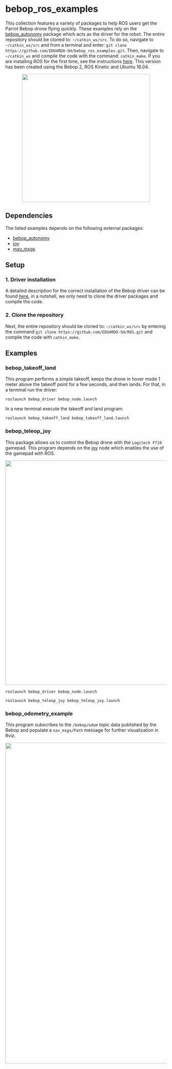 # bebop_ros_examples

This collection features a variety of packages to help ROS users get the Parrot Bebop drone flying quickly. These examples rely on the [bebop_autonomy](https://github.com/AutonomyLab/bebop_autonomy) package which acts as the driver for the robot. The entire repository should be cloned to: ```~/catkin_ws/src```. To do so, navigate to ```~/catkin_ws/src``` and from a terminal and enter: ```git clone https://github.com/EDU4RDO-SH/bebop_ros_examples.git```. Then, navigate to ```~/catkin_ws``` and compile the code with the command: ```catkin_make```. If you are installing ROS for the first time, see the instructions [here](https://wiki.ros.org/kinetic/Installation/Ubuntu). This version has been created using the Bebop 2, ROS Kinetic and Ubuntu 16.04.


<p align="center"><img src="https://i.imgur.com/yY6nKXf.png" width="400" /></p>



## Dependencies
The listed examples depends on the following external packages:

- [bebop_autonomy](https://bebop-autonomy.readthedocs.io/en/latest/#)
- [joy](https://wiki.ros.org/joy)
- [mav_msgs](https://wiki.ros.org/mav_msgs)


## Setup

### 1. Driver installation
A detailed description for the correct installation of the Bebop driver can be found [here](https://bebop-autonomy.readthedocs.io/en/latest/installation.html), in a nutshell, we only need to clone the driver packages and compile the code.

### 2. Clone the repository
Next, the entire repository should be cloned to: ```~/catkin_ws/src``` by entering the command ```git clone https://github.com/EDU4RDO-SH/ROS.git``` and compile the code with ```catkin_make```.



## Examples

### bebop_takeoff_land
This program performs a simple takeoff, keeps the drone in hover mode 1 meter above the takeoff point for a few seconds, and then lands. For that, in a terminal run the driver:

```
roslaunch bebop_driver bebop_node.launch
```

In a new terminal execute the takeoff and land program:

```
roslaunch bebop_takeoff_land bebop_takeoff_land.launch
```

### bebop_teleop_joy
This package allows us to control the Bebop drone with the ```Logitech F710``` gamepad. This program depends on the [joy](https://wiki.ros.org/joy) node which enables the use of the gamepad with ROS.

<p align="center"><img src="https://i.imgur.com/JtsSjeA.png" width="700" /></p>

```
roslaunch bebop_driver bebop_node.launch
```

```
roslaunch bebop_teleop_joy bebop_teleop_joy.launch
```


### bebop_odometry_example
This program subscribes to the ```/bebop/odom``` topic data published by the Bebop and populate a ```nav_msgs/Path``` message for further visualization in Rviz.


<p align="center"><img src="https://i.imgur.com/G9SAn9K.png" width="1000" /></p>
